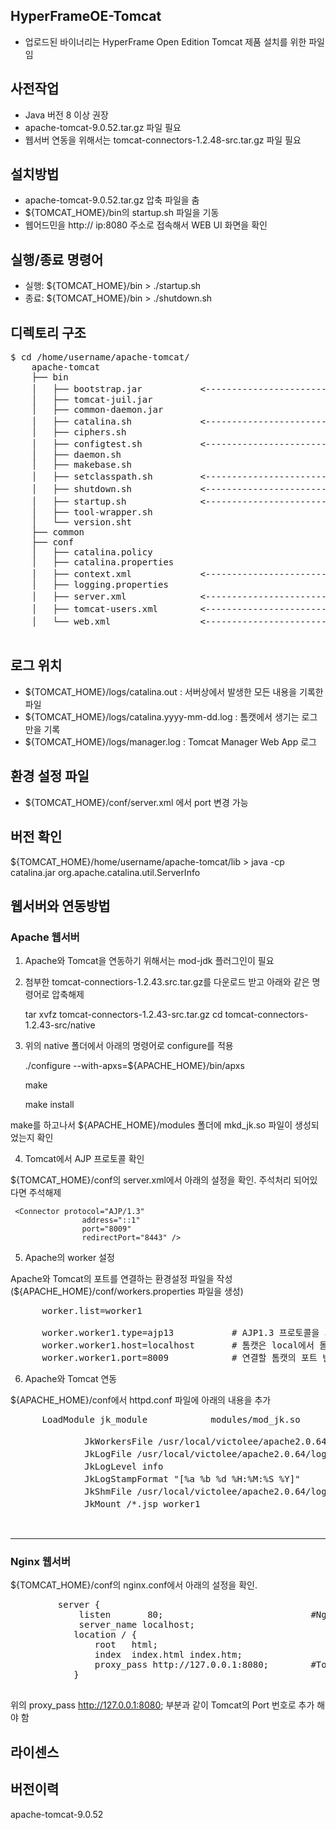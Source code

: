 ## HyperFrameOE-Tomcat

- 업로드된 바이너리는 HyperFrame Open Edition Tomcat 제품 설치를 위한 파일임

## 사전작업

- Java 버전 8 이상 권장
- apache-tomcat-9.0.52.tar.gz 파일 필요
- 웹서버 연동을 위해서는 tomcat-connectors-1.2.48-src.tar.gz 파일 필요

## 설치방법

- apache-tomcat-9.0.52.tar.gz 압축 파일을 춤
- ${TOMCAT_HOME}/bin의 startup.sh 파일을 기동
- 웹어드민을 http:// ip:8080 주소로 접속해서 WEB UI 화면을 확인

## 실행/종료 명령어

- 실행: ${TOMCAT_HOME}/bin > ./startup.sh
- 종료: ${TOMCAT_HOME}/bin > ./shutdown.sh 

## 디렉토리 구조

<pre>
$ cd /home/username/apache-tomcat/
    apache-tomcat
    ├── bin
    │   ├── bootstrap.jar 		    <----------------------- tomcat 서버가 구동될 때 사용되는 main( ) 메소드 포함
    │   ├── tomcat-juil.jar
    │   ├── common-daemon.jar
    │   ├── catalina.sh         	<----------------------- CATALINA 서버의 제어 스크립트
    │   ├── ciphers.sh
    │   ├── configtest.sh		    <----------------------- CATALINA 서버의 설정 스크립트
    │   ├── daemon.sh
    │   ├── makebase.sh
    │   ├── setclasspath.sh	        <----------------------- JAVA_HOME 또는 JRE_HOME이 세팅되지 않았을 경우 세팅
    │   ├── shutdown.sh 		    <----------------------- CATALINA 서버를 중지하는 스크립트
    │   ├── startup.sh		        <----------------------- CATALINA 서버를 시작하는 스크립트
    │   ├── tool-wrapper.sh
    │   └── version.sht
    ├── common
    ├── conf
    │   ├── catalina.policy
    │   ├── catalina.properties	
    │   ├── context.xml 		    <----------------------- 세션, 쿠키 저장 경로등을 지정하는 설정 파일
    │   ├── logging.properties	
    │   ├── server.xml		        <----------------------- Tomcat 설정에서 가장 중요, Service, Connertor 등과 같은 주요 기능 설정 가능
    │   ├── tomcat-users.xml	    <----------------------- Tomcat 의 manager 기능을 사용하기 위해 사용자 권한을 설정	
    │   └── web.xml		            <----------------------- Tomcat의 환경설정 파일	   
 </pre>

## 로그 위치 

- ${TOMCAT_HOME}/logs/catalina.out : 서버상에서 발생한 모든 내용을 기록한 파일
- ${TOMCAT_HOME}/logs/catalina.yyyy-mm-dd.log : 톰캣에서 생기는 로그만을 기록
- ${TOMCAT_HOME}/logs/manager.log : Tomcat Manager Web App 로그

## 환경 설정 파일

- ${TOMCAT_HOME}/conf/server.xml
      <Connector port="8080" protocol="HTTP/1.1" connectionTimeout="20000" redirectPort="8443" /> 에서 port 변경 가능

## 버전 확인

${TOMCAT_HOME}/home/username/apache-tomcat/lib > java -cp catalina.jar org.apache.catalina.util.ServerInfo

## 웹서버와 연동방법

### Apache 웹서버

1. Apache와 Tomcat을 연동하기 위해서는 mod-jdk 플러그인이 필요
2. 첨부한 tomcat-connectiors-1.2.43.src.tar.gz를 다운로드 받고 아래와 같은 명령어로 압축해제

      tar xvfz tomcat-connectors-1.2.43-src.tar.gz
      cd tomcat-connectors-1.2.43-src/native

3. 위의 native 폴더에서 아래의 명령어로 configure를 적용

      ./configure --with-apxs=${APACHE_HOME}/bin/apxs
      
      make
      
      make install

make를 하고나서 ${APACHE_HOME}/modules 폴더에 mkd_jk.so 파일이 생성되었는지 확인

4. Tomcat에서 AJP 프로토콜 확인

${TOMCAT_HOME}/conf의 server.xml에서 아래의 설정을 확인. 주석처리 되어있다면 주석해제

     <Connector protocol="AJP/1.3"
                    address="::1"
                    port="8009"
                    redirectPort="8443" />


5. Apache의 worker 설정

Apache와 Tomcat의 포트를 연결하는 환경설정 파일을 작성 (${APACHE_HOME}/conf/workers.properties 파일을 생성)

<pre>
      worker.list=worker1

      worker.worker1.type=ajp13		      # AJP1.3 프로토콜을 사용
      worker.worker1.host=localhost	      # 톰캣은 local에서 돌고 있습니다.
      worker.worker1.port=8009	  	      # 연결할 톰캣의 포트 번호
</pre>

6. Apache와 Tomcat 연동

${APACHE_HOME}/conf에서 httpd.conf 파일에 아래의 내용을 추가

<pre>
      LoadModule jk_module            modules/mod_jk.so
      <IfModule mod_jk.c>
              JkWorkersFile /usr/local/victolee/apache2.0.64/conf/workers.properties	# 실행파일
              JkLogFile /usr/local/victolee/apache2.0.64/logs/mod_jk.log			    # 로그 경로
              JkLogLevel info							                                # 로그레벨 설정
              JkLogStampFormat "[%a %b %d %H:%M:%S %Y]"			                        # 로그 포맷
              JkShmFile /usr/local/victolee/apache2.0.64/logs/mod_jk.shm		        # 공유파일
              JkMount /*.jsp worker1						                            # /*.jsp 파일은 worker1에게 넘긴다         
      </IfModule>

</pre>
----------------------------------------

### Nginx 웹서버
${TOMCAT_HOME}/conf의 nginx.conf에서 아래의 설정을 확인.

<pre>
         server {
             listen       80;                            #Nginx Port
             server_name localhost;
            location / {
                root   html;
                index  index.html index.htm;
                proxy_pass http://127.0.0.1:8080;        #Tomcat Port
            }

</pre>

위의 proxy_pass http://127.0.0.1:8080; 부분과 같이 Tomcat의 Port 번호로 추가 해야 함

## 라이센스

## 버전이력

apache-tomcat-9.0.52
